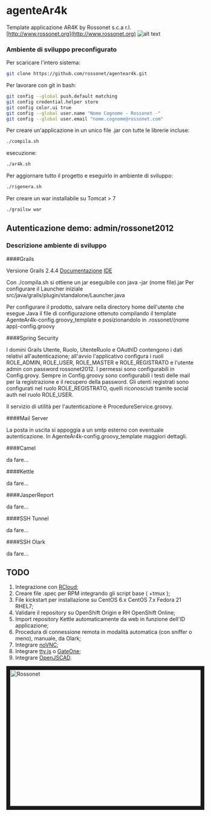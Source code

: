 # agenteAr4k
Template applicazione AR4K
by Rossonet s.c.a r.l.
[http://www.rossonet.org](http://www.rossonet.org)
![alt text](http://www.rossonet.org/wp-content/uploads/2015/01/logoRossonet4.png "Rossonet")

### Ambiente di sviluppo preconfigurato

Per scaricare l'intero sistema:
```bash
git clone https://github.com/rossonet/agentear4k.git
```
Per lavorare con git in bash:
```bash
git config --global push.default matching
git config credential.helper store
git config color.ui true
git config --global user.name "Nome Cognome - Rossonet -"
git config --global user.email "nome.cognome@rossonet.com"
```

Per creare un'applicazione in un unico file .jar con tutte le librerie incluse:
```bash
./compila.sh
```
esecuzione:
```bash
./ar4k.sh
```

Per aggiornare tutto il progetto e eseguirlo in ambiente di sviluppo:
```bash
./rigenera.sh
```

Per creare un war installabile su Tomcat > 7
```bash
./grailsw war
```

## Autenticazione demo: admin/rossonet2012

### Descrizione ambiente di sviluppo

####Grails

Versione Grails 2.4.4
[Documentazione](https://grails.org/documentation.html)
[IDE](http://spring.io/tools/ggts)

Con ./compila.sh si ottiene un jar eseguibile con java -jar (nome file).jar
Per configurare il Launcher iniziale src/java/grails/plugin/standalone/Launcher.java

Per configurare il prodotto, salvare nella directory home dell'utente che esegue Java il file di configurazione ottenuto compilando il template AgenteAr4k-config.groovy_template e posizionandolo in .rossonet/(nome app)-config.groovy

####Spring Security

I domini Grails Utente, Ruolo, UtenteRuolo e OAuthID contengono i dati relativi all'autenticazione;
all'avvio l'applicativo configura i ruoli ROLE_ADMIN, ROLE_USER, ROLE_MASTER e ROLE_REGISTRATO e l'utente admin con password rossonet2012.
I permessi sono configurabili in Config.grovy. Sempre in Config.groovy sono configurabili i testi delle mail per la registrazione e il recupero della password.
Gli utenti registrati sono configurati nel ruolo ROLE_REGISTRATO, quelli riconosciuti tramite social auth nel ruolo ROLE_USER.

Il servizio di utilità per l'autenticazione è ProcedureService.groovy.

####Mail Server

La posta in uscita si appoggia a un smtp esterno con eventuale autenticazione. In AgenteAr4k-config.groovy_template maggiori dettagli.

####Camel

da fare...

####Kettle

da fare...

####JasperReport

da fare...

####SSH Tunnel

da fare...

####SSH Olark

da fare...

## TODO

1. Integrazione con [RCloud](https://github.com/rossonet/Strumenti-RCloud);
2. Creare file .spec per RPM integrando gli script base ( +tmux );
3. File kickstart per installazione su CentOS 6.x CentOS 7.x Fedora 21 RHEL7;
4. Validare il repository su OpenShift Origin e RH OpenShift Online;
6. Import repository Kettle automaticamente da web in funzione dell'ID applicazione;
7. Procedura di connessione remota in modalità automatica (con sniffer o meno), manuale, da Olark;
9. Integrare [noVNC](https://github.com/kanaka/noVNC);
10. Integrare [tty.js](https://github.com/chjj/tty.js) o [GateOne](https://github.com/liftoff/GateOne);
11. Integrare [OpenJSCAD](https://github.com/Spiritdude/OpenJSCAD.org).

<a href="http://www.youtube.com/watch?feature=player_embedded&v=r47CTqU6F4g
" target="_blank"><img src="http://img.youtube.com/vi/r47CTqU6F4g/0.jpg" 
alt="Rossonet" width="640" height="360" border="10" /></a>
